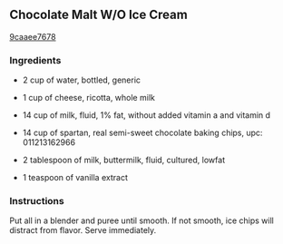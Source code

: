 ## Chocolate Malt W/O Ice Cream

[9caaee7678](http://www.food.com/recipe/chocolate-malt-w-o-ice-cream-426966)

### Ingredients

 - 2 cup of water, bottled, generic

 - 1 cup of cheese, ricotta, whole milk

 - 14 cup of milk, fluid, 1% fat, without added vitamin a and vitamin d

 - 14 cup of spartan, real semi-sweet chocolate baking chips, upc: 011213162966

 - 2 tablespoon of milk, buttermilk, fluid, cultured, lowfat

 - 1 teaspoon of vanilla extract

### Instructions

Put all in a blender and puree until smooth. If not smooth, ice chips will distract from flavor. Serve immediately.